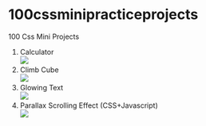 # 100cssminipracticeprojects
100 Css Mini Projects
1. Calculator<br>
![](https://media.giphy.com/media/d9J6inh3TQl2ZZBuu5/giphy.gif)
2. Climb Cube <br>
![](https://media.giphy.com/media/hZolVztzvOf2XObfYX/giphy.gif)
3. Glowing Text <br>
![](https://media.giphy.com/media/bgK5uZ8vQw7GnqBANl/giphy.gif)
4. Parallax Scrolling Effect (CSS+Javascript) <br>
![](https://media.giphy.com/media/SS39wbTPV2AMCLHPRu/giphy.gif)
